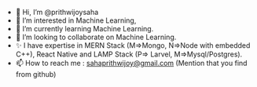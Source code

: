 - 👋 Hi, I’m @prithwijoysaha
- 👀 I’m interested in Machine Learning, 
- 🌱 I’m currently learning Machine Learning.
- 💞️ I’m looking to collaborate on Machine Learning.
- ✨ I have expertise in MERN Stack (M=>Mongo, N=>Node with embedded C++), React Native and LAMP Stack (P=> Larvel, M=>Mysql/Postgres).
- 📫 How to reach me : sahaprithwijoy@gmail.com (Mention that you find from github)

<!---
prithwijoysaha/prithwijoysaha is a ✨ special ✨ repository because its `README.md` (this file) appears on your GitHub profile.
You can click the Preview link to take a look at your changes.
--->
